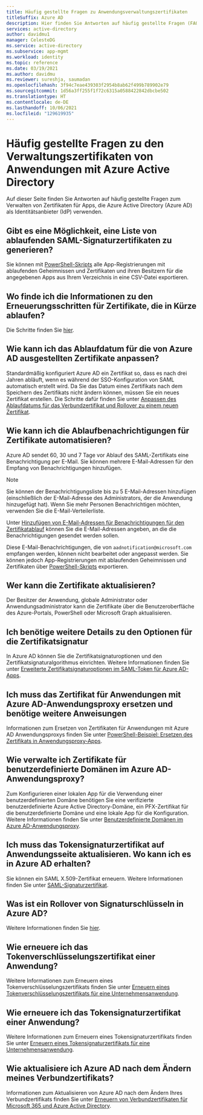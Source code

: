 ```yaml
---
title: Häufig gestellte Fragen zu Anwendungsverwaltungszertifikaten
titleSuffix: Azure AD
description: Hier finden Sie Antworten auf häufig gestellte Fragen (FAQ) zum Verwalten von Zertifikaten für Apps, die Azure Active Directory als Identitätsanbieter (IdP) verwenden.
services: active-directory
author: davidmu1
manager: CelesteDG
ms.service: active-directory
ms.subservice: app-mgmt
ms.workload: identity
ms.topic: reference
ms.date: 03/19/2021
ms.author: davidmu
ms.reviewer: sureshja, saumadan
ms.openlocfilehash: 3f94c7eae439303f2954b8ab62f499b789902e79
ms.sourcegitcommit: 1d56a3ff255f1f72c6315a0588422842dbcbe502
ms.translationtype: HT
ms.contentlocale: de-DE
ms.lasthandoff: 10/06/2021
ms.locfileid: "129619935"
---
```

# <a name="azure-active-directory-application-management-certificates-frequently-asked-questions"></a>Häufig gestellte Fragen zu den Verwaltungszertifikaten von Anwendungen mit Azure Active Directory

Auf dieser Seite finden Sie Antworten auf häufig gestellte Fragen zum Verwalten von Zertifikaten für Apps, die Azure Active Directory (Azure AD) als Identitätsanbieter (IdP) verwenden.

## <a name="is-there-a-way-to-generate-a-list-of-expiring-saml-signing-certificates"></a>Gibt es eine Möglichkeit, eine Liste von ablaufenden SAML-Signaturzertifikaten zu generieren?

Sie können mit [PowerShell-Skripts](app-management-powershell-samples.md) alle App-Registrierungen mit ablaufenden Geheimnissen und Zertifikaten und ihren Besitzern für die angegebenen Apps aus Ihrem Verzeichnis in eine CSV-Datei exportieren.

## <a name="where-can-i-find-the-information-about-soon-to-expire-certificates-renewal-steps"></a>Wo finde ich die Informationen zu den Erneuerungsschritten für Zertifikate, die in Kürze ablaufen?

Die Schritte finden Sie [hier](manage-certificates-for-federated-single-sign-on.md#renew-a-certificate-that-will-soon-expire).

## <a name="how-can-i-customize-the-expiration-date-for-the-certificates-issued-by-azure-ad"></a>Wie kann ich das Ablaufdatum für die von Azure AD ausgestellten Zertifikate anpassen?

Standardmäßig konfiguriert Azure AD ein Zertifikat so, dass es nach drei Jahren abläuft, wenn es während der SSO-Konfiguration von SAML automatisch erstellt wird. Da Sie das Datum eines Zertifikats nach dem Speichern des Zertifikats nicht ändern können, müssen Sie ein neues Zertifikat erstellen. Die Schritte dafür finden Sie unter [Anpassen des Ablaufdatums für das Verbundzertifikat und Rollover zu einem neuen Zertifikat](manage-certificates-for-federated-single-sign-on.md#customize-the-expiration-date-for-your-federation-certificate-and-roll-it-over-to-a-new-certificate).

## <a name="how-can-i-automate-the-certificates-expiration-notifications"></a>Wie kann ich die Ablaufbenachrichtigungen für Zertifikate automatisieren?

Azure AD sendet 60, 30 und 7 Tage vor Ablauf des SAML-Zertifikats eine Benachrichtigung per E-Mail. Sie können mehrere E-Mail-Adressen für den Empfang von Benachrichtigungen hinzufügen.

> [!NOTE]
> Sie können der Benachrichtigungsliste bis zu 5 E-Mail-Adressen hinzufügen (einschließlich der E-Mail-Adresse des Administrators, der die Anwendung hinzugefügt hat). Wenn Sie mehr Personen Benachrichtigen möchten, verwenden Sie die E-Mail-Verteilerliste.

Unter [Hinzufügen von E-Mail-Adressen für Benachrichtigungen für den Zertifikatablauf](manage-certificates-for-federated-single-sign-on.md#add-email-notification-addresses-for-certificate-expiration) können Sie die E-Mail-Adressen angeben, an die die Benachrichtigungen gesendet werden sollen.

Diese E-Mail-Benachrichtigungen, die von `aadnotification@microsoft.com` empfangen werden, können nicht bearbeitet oder angepasst werden. Sie können jedoch App-Registrierungen mit ablaufenden Geheimnissen und Zertifikaten über [PowerShell-Skripts](app-management-powershell-samples.md) exportieren.

## <a name="who-can-update-the-certificates"></a>Wer kann die Zertifikate aktualisieren?

Der Besitzer der Anwendung, globale Administrator oder Anwendungsadministrator kann die Zertifikate über die Benutzeroberfläche des Azure-Portals, PowerShell oder Microsoft Graph aktualisieren.

## <a name="i-need-more-details-about-certificate-signing-options"></a>Ich benötige weitere Details zu den Optionen für die Zertifikatsignatur

In Azure AD können Sie die Zertifikatsignaturoptionen und den Zertifikatsignaturalgorithmus einrichten. Weitere Informationen finden Sie unter [Erweiterte Zertifikatsignaturoptionen im SAML-Token für Azure AD-Apps](certificate-signing-options.md).

## <a name="i-need-to-replace-the-certificate-for-azure-ad-application-proxy-applications-and-need-more-instructions"></a>Ich muss das Zertifikat für Anwendungen mit Azure AD-Anwendungsproxy ersetzen und benötige weitere Anweisungen

Informationen zum Ersetzen von Zertifikaten für Anwendungen mit Azure AD Anwendungsproxys finden Sie unter [PowerShell-Beispiel: Ersetzen des Zertifikats in Anwendungsproxy-Apps](../app-proxy/scripts/powershell-get-custom-domain-replace-cert.md).

## <a name="how-do-i-manage-certificates-for-custom-domains-in-azure-ad-application-proxy"></a>Wie verwalte ich Zertifikate für benutzerdefinierte Domänen im Azure AD-Anwendungsproxy?

Zum Konfigurieren einer lokalen App für die Verwendung einer benutzerdefinierten Domäne benötigen Sie eine verifizierte benutzerdefinierte Azure Active Directory-Domäne, ein PFX-Zertifikat für die benutzerdefinierte Domäne und eine lokale App für die Konfiguration. Weitere Informationen finden Sie unter [Benutzerdefinierte Domänen im Azure AD-Anwendungsproxy](../app-proxy/application-proxy-configure-custom-domain.md).

## <a name="i-need-to-update-the-token-signing-certificate-on-the-application-side-where-can-i-get-it-on-azure-ad-side"></a>Ich muss das Tokensignaturzertifikat auf Anwendungsseite aktualisieren. Wo kann ich es in Azure AD erhalten?

Sie können ein SAML X.509-Zertifikat erneuern. Weitere Informationen finden Sie unter [SAML-Signaturzertifikat](configure-saml-single-sign-on.md#saml-signing-certificate).

## <a name="what-is-azure-ad-signing-key-rollover"></a>Was ist ein Rollover von Signaturschlüsseln in Azure AD?

Weitere Informationen finden Sie [hier](../develop/active-directory-signing-key-rollover.md).

## <a name="how-do-i-renew-application-token-encryption-certificate"></a>Wie erneuere ich das Tokenverschlüsselungszertifikat einer Anwendung?

Weitere Informationen zum Erneuern eines Tokenverschlüsselungszertifikats finden Sie unter [Erneuern eines Tokenverschlüsselungszertifikats für eine Unternehmensanwendung](howto-saml-token-encryption.md).

## <a name="how-do-i-renew-application-token-signing-certificate"></a>Wie erneuere ich das Tokensignaturzertifikat einer Anwendung?

Weitere Informationen zum Erneuern eines Tokensignaturzertifikats finden Sie unter [Erneuern eines Tokensignaturzertifikats für eine Unternehmensanwendung](manage-certificates-for-federated-single-sign-on.md).

## <a name="how-do-i-update-azure-ad-after-changing-my-federation-certificates"></a>Wie aktualisiere ich Azure AD nach dem Ändern meines Verbundzertifikats?

Informationen zum Aktualisieren von Azure AD nach dem Ändern Ihres Verbundzertifikats finden Sie unter [Erneuern von Verbundzertifikaten für Microsoft 365 und Azure Active Directory](../hybrid/how-to-connect-fed-o365-certs.md).
